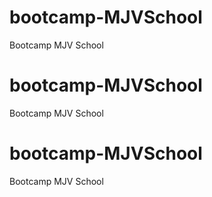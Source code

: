 # bootcamp-MJVSchool
Bootcamp MJV School

# bootcamp-MJVSchool
Bootcamp MJV School

# bootcamp-MJVSchool
Bootcamp MJV School
